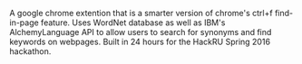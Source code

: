 A google chrome extention that is a smarter version of chrome's ctrl+f find-in-page feature. Uses WordNet database as well as IBM's AlchemyLanguage API to allow users to search for synonyms and find keywords on webpages. Built in 24 hours for the HackRU Spring 2016 hackathon.

